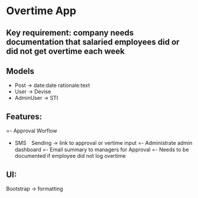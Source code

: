 # Overtime App

## Key requirement: company needs documentation that salaried employees did or did not get overtime each week

## Models
- Post -> date:date rationale:text
- User -> Devise
- AdminUser -> STI

## Features:
 =- Approval Worflow
- SMS　Sending -> link to approval or vertime input
 =- Administrate admin dashboard
 =- Email summary to managers for Approval
 =- Needs to be documented if employee did not log overtime

## UI:
Bootstrap -> formatting
